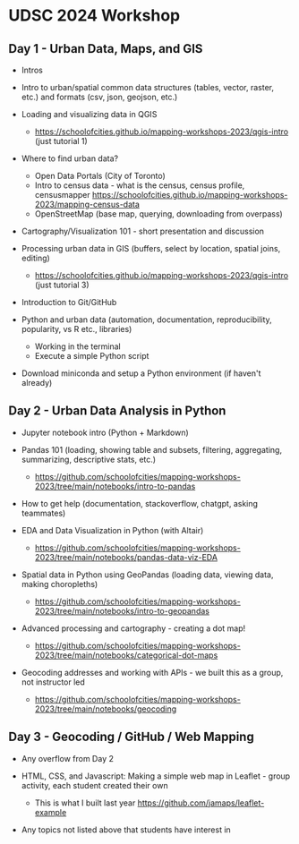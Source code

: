 # UDSC 2024 Workshop

## Day 1 - Urban Data, Maps, and GIS

- Intros

- Intro to urban/spatial common data structures (tables, vector, raster, etc.) and formats (csv, json, geojson, etc.)

- Loading and visualizing data in QGIS
    - https://schoolofcities.github.io/mapping-workshops-2023/qgis-intro (just tutorial 1)
    
- Where to find urban data?
    - Open Data Portals (City of Toronto)
    - Intro to census data - what is the census, census profile, censusmapper
        https://schoolofcities.github.io/mapping-workshops-2023/mapping-census-data
    - OpenStreetMap (base map, querying, downloading from overpass)
    
- Cartography/Visualization 101 - short presentation and discussion
    
- Processing urban data in GIS (buffers, select by location, spatial joins, editing)
    - https://schoolofcities.github.io/mapping-workshops-2023/qgis-intro (just tutorial 3)

- Introduction to Git/GitHub

- Python and urban data (automation, documentation, reproducibility, popularity, vs R etc., libraries)
    - Working in the terminal
    - Execute a simple Python script
   
- Download miniconda and setup a Python environment (if haven't already)



## Day 2 - Urban Data Analysis in Python

- Jupyter notebook intro (Python + Markdown)

- Pandas 101 (loading, showing table and subsets, filtering, aggregating, summarizing, descriptive stats, etc.)
  - https://github.com/schoolofcities/mapping-workshops-2023/tree/main/notebooks/intro-to-pandas

- How to get help (documentation, stackoverflow, chatgpt, asking teammates)

- EDA and Data Visualization in Python (with Altair)
  - https://github.com/schoolofcities/mapping-workshops-2023/tree/main/notebooks/pandas-data-viz-EDA

- Spatial data in Python using GeoPandas (loading data, viewing data, making choropleths)
  - https://github.com/schoolofcities/mapping-workshops-2023/tree/main/notebooks/intro-to-geopandas

- Advanced processing and cartography - creating a dot map!
  - https://github.com/schoolofcities/mapping-workshops-2023/tree/main/notebooks/categorical-dot-maps

- Geocoding addresses and working with APIs - we built this as a group, not instructor led
  - https://github.com/schoolofcities/mapping-workshops-2023/tree/main/notebooks/geocoding


## Day 3 - Geocoding / GitHub / Web Mapping

- Any overflow from Day 2

- HTML, CSS, and Javascript: Making a simple web map in Leaflet - group activity, each student created their own 
  - This is what I built last year https://github.com/jamaps/leaflet-example
 
- Any topics not listed above that students have interest in
